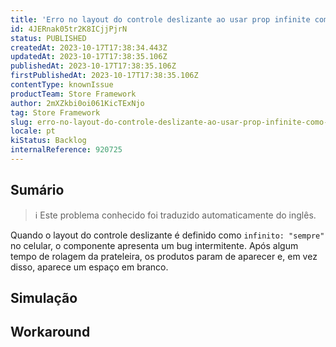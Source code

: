 ```yaml
---
title: 'Erro no layout do controle deslizante ao usar prop infinite como sempre no celular'
id: 4JERnak05tr2K8ICjjPjrN
status: PUBLISHED
createdAt: 2023-10-17T17:38:34.443Z
updatedAt: 2023-10-17T17:38:35.106Z
publishedAt: 2023-10-17T17:38:35.106Z
firstPublishedAt: 2023-10-17T17:38:35.106Z
contentType: knownIssue
productTeam: Store Framework
author: 2mXZkbi0oi061KicTExNjo
tag: Store Framework
slug: erro-no-layout-do-controle-deslizante-ao-usar-prop-infinite-como-sempre-no-celular
locale: pt
kiStatus: Backlog
internalReference: 920725
---
```


## Sumário

>ℹ️ Este problema conhecido foi traduzido automaticamente do inglês.


Quando o layout do controle deslizante é definido como `infinito: "sempre"` no celular, o componente apresenta um bug intermitente. Após algum tempo de rolagem da prateleira, os produtos param de aparecer e, em vez disso, aparece um espaço em branco.

## Simulação



## Workaround



